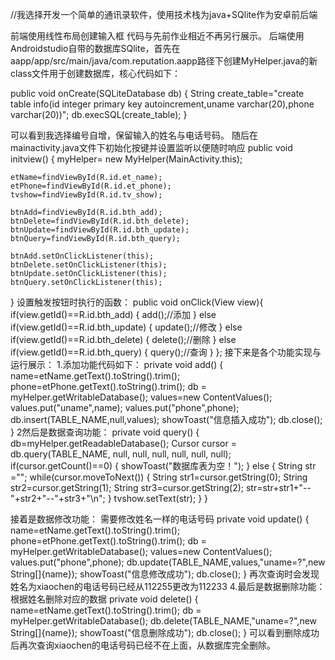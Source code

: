 //我选择开发一个简单的通讯录软件，使用技术栈为java+SQlite作为安卓前后端
 
前端使用线性布局创建输入框
代码与先前作业相近不再另行展示。
后端使用Androidstudio自带的数据库SQlite，首先在aapp/app/src/main/java/com.reputation.aapp路径下创建MyHelper.java的新class文件用于创建数据库，核心代码如下：

  public void onCreate(SQLiteDatabase db) {
      String create_table="create table info(id integer primary key autoincrement,uname varchar(20),phone varchar(20))";
      db.execSQL(create_table);
 }

可以看到我选择编号自增，保留输入的姓名与电话号码。
随后在mainactivity.java文件下初始化按键并设置监听以便随时响应
  public void initview()
  {
    myHelper= new MyHelper(MainActivity.this);

    etName=findViewById(R.id.et_name);
    etPhone=findViewById(R.id.et_phone);
    tvshow=findViewById(R.id.tv_show);

    btnAdd=findViewById(R.id.bth_add);
    btnDelete=findViewById(R.id.bth_delete);
    btnUpdate=findViewById(R.id.bth_update);
    btnQuery=findViewById(R.id.bth_query);

    btnAdd.setOnClickListener(this);
    btnDelete.setOnClickListener(this);
    btnUpdate.setOnClickListener(this);
    btnQuery.setOnClickListener(this);
  }
设置触发按钮时执行的函数：
  public void onClick(View view){
    if(view.getId()==R.id.bth_add)
    {
        add();//添加
    }
    else if(view.getId()==R.id.bth_update)
    {
        update();//修改
    }
    else if(view.getId()==R.id.bth_delete)
    {
        delete();//删除
    }
    else if(view.getId()==R.id.bth_query)
    {
        query();//查询
    }
  };
接下来是各个功能实现与运行展示：
1.添加功能代码如下：
  private void add()
  {
    name=etName.getText().toString().trim();
    phone=etPhone.getText().toString().trim();
    db = myHelper.getWritableDatabase();
    values=new ContentValues();
    values.put("uname",name);
    values.put("phone",phone);
    db.insert(TABLE_NAME,null,values);
    showToast("信息插入成功");
    db.close();
  }
2然后是数据查询功能：
  private void query()
  {
    db=myHelper.getReadableDatabase();
    Cursor cursor = db.query(TABLE_NAME, null, null, null, null, null, null);
    if(cursor.getCount()==0)
    {
       showToast("数据库表为空！");
    }
    else {
        String str ="";
        while(cursor.moveToNext())
        {
            String str1=cursor.getString(0);
            String str2=cursor.getString(1);
            String str3=cursor.getString(2);
            str=str+str1+"--"+str2+"--"+str3+"\n";
        }
        tvshow.setText(str);
    }
  }

 
接着是数据修改功能：
需要修改姓名一样的电话号码
  private void update()
  {
    name=etName.getText().toString().trim();
    phone=etPhone.getText().toString().trim();
    db = myHelper.getWritableDatabase();
    values=new ContentValues();
    values.put("phone",phone);
    db.update(TABLE_NAME,values,"uname=?",new String[]{name});
    showToast("信息修改成功");
    db.close();
  }
再次查询时会发现姓名为xiaochen的电话号码已经从112255更改为112233
4.最后是数据删除功能：
根据姓名删除对应的数据
  private void delete()
  {
    name=etName.getText().toString().trim();
    db = myHelper.getWritableDatabase();
    db.delete(TABLE_NAME,"uname=?",new String[]{name});
    showToast("信息删除成功");
    db.close();
  }
可以看到删除成功后再次查询xiaochen的电话号码已经不在上面，从数据库完全删除。
 

